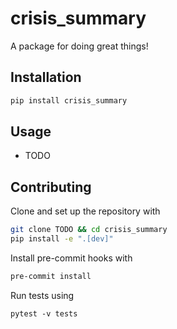 # crisis_summary

A package for doing great things!

## Installation

```bash
pip install crisis_summary
```

## Usage

- TODO

## Contributing

Clone and set up the repository with

```bash
git clone TODO && cd crisis_summary
pip install -e ".[dev]"
```

Install pre-commit hooks with

```bash
pre-commit install
```

Run tests using

```
pytest -v tests
```

